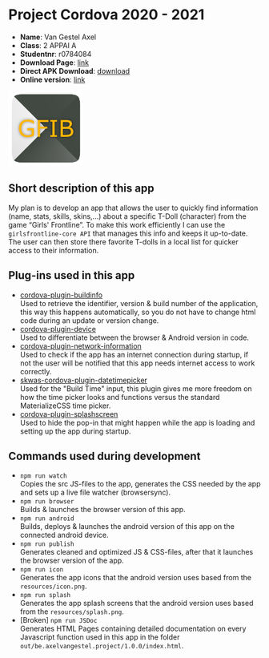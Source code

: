 # Project Cordova 2020 - 2021

- **Name**: Van Gestel Axel
- **Class**: 2 APPAI A
- **Studentnr**: r0784084
- **Download Page**: [link](https://vangestelaxel.sinners.be/2APPAI1/cordova/cordova_project/#download)  
- **Direct APK Download**: [download](https://vangestelaxel.sinners.be/2APPAI1/cordova/cordova_project/resources/app-debug.apk)  
- **Online version**: [link](https://vangestelaxel.sinners.be/2APPAI1/cordova/cordova_project/online/)  

<img src="resources/icon.png" width="542" height="542" style="width: 150px; height: 150px" alt="App icon">

## Short description of this app
My plan is to develop an app that allows the user to quickly find information (name, stats, skills, skins,...) about a specific T-Doll (character) from the game “Girls' Frontline”. To make this work efficiently I can use the `girlsfrontline-core API` that manages this info and keeps it up-to-date.<br />
The user can then store there favorite T-dolls in a local list for quicker access to their information.


## Plug-ins used in this app
- [cordova-plugin-buildinfo](https://www.npmjs.com/package/cordova-plugin-buildinfo)  
Used to retrieve the identifier, version & build number of the application, this way this happens automatically, so you do not have to change html code during an update or version change.
- [cordova-plugin-device](https://www.npmjs.com/package/cordova-plugin-device)  
Used to differentiate between the browser & Android version in code.
- [cordova-plugin-network-information](https://www.npmjs.com/package/@osvlabs/cordova-plugin-network-information)  
Used to check if the app has an internet connection during startup, if not the user will be notified that this app needs internet access to work correctly. 
- [skwas-cordova-plugin-datetimepicker](https://www.npmjs.com/package/skwas-cordova-plugin-datetimepicker)  
Used for the "Build Time" input, this plugin gives me more freedom on how the time picker looks and functions versus the standard MaterializeCSS time picker.
- [cordova-plugin-splashscreen](https://www.npmjs.com/package/cordova-plugin-splashscreen)  
Used to hide the pop-in that might happen while the app is loading and setting up the app during startup.


## Commands used during development
- `npm run watch`  
Copies the src JS-files to the app, generates the CSS needed by the app and sets up a live file watcher (browsersync).
- `npm run browser`  
Builds & launches the browser version of this app.
- `npm run android`  
Builds, deploys & launches the android version of this app on the connected android device.
- `npm run publish`  
Generates cleaned and optimized JS & CSS-files, after that it launches the browser version of the app.
- `npm run icon`  
Generates the app icons that the android version uses based from the `resources/icon.png`.
- `npm run splash`  
Generates the app splash screens that the android version uses based from the `resources/splash.png`.
- [Broken] `npm run JSDoc`  
Generates HTML Pages containing detailed documentation on every Javascript function used in this app in the folder `out/be.axelvangestel.project/1.0.0/index.html`.

[comment]: <> (## Tip: GitHub Markdown)
[comment]: <> ([https://docs.github.com/en/github/writing-on-github/basic-writing-and-formatting-syntax]&#40;https://docs.github.com/en/github/writing-on-github/basic-writing-and-formatting-syntax&#41;)
